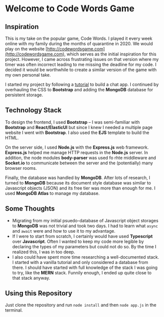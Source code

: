 # Welcome to Code Words Game

## Inspiration

This is my take on the popular game, Code Words. I played it every week online with my family during the months of quarantine in 2020. We would play on the website [http://codewordsgame.com](http://codewordsgame.com), which serves as the initial inspiration for this project. However, I came across frustrating issues on that version where my timer was often incorrect leading to me missing the deadline for my code. I decided it would be worthwhile to create a similar version of the game with my own personal take. 

I started my project by following a [tutorial](https://medium.com/better-programming/building-a-chat-application-from-scratch-with-room-functionality-df3d1e4ef662) to build a chat app. I continued by overhauling the CSS to **Bootstrap** and adding the **MongoDB** database for persistent storage.

## Technology Stack

To design the frontend, I used **Bootstrap** – I was semi-familiar with **Bootstrap** and **React/ElasticUI** but since I knew I needed a multiple page website I went with **Bootstrap**. I also used the **EJS** template to build the HTML.

On the server side, I used **Node.js** with the **Express.js** web framework. **Express.js** helped me manage HTTP requests in the **Node.js** server. In addition, the node modules **body-parser** was used fo rhte middleware and **Socket.io** to communicate between the server and the (potentially) many browser rooms.

Finally, the database was handled by **MongoDB**. After lots of research, I turned to **MongoDB** because its document style database was similar to Javascript objects (JSON) and its free tier was more than enough for me. I used **MongoDB Atlas** to manage my database.

## Some Thoughts

  - Migrating from my initial psuedo-database of Javascript object storages to **MongoDB** was not trivial and took two days. I had to learn what `async` and `await` were and how to use it to my advantage.
  - If I were to start from scratch, I certainly would have used **Typescript** over **Javascript**. Often I wanted to keep my code more legible by declaring the types of my parameters but could not do so. By the time I realized this, I was in too deep.
  - I also could have spent more time researching a well-documented stack. I started with a vanilla tutorial and only considered a database from there. I should have started with full knowledge of the stack I was going to try, like the **MERN** stack. Funnily enough, I ended up quite close to that stack anyway.

## Using this Repository

Just clone the repository and run `node install` and then `node app.js` in the terminal.
